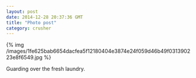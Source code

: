 ```yaml
---
layout: post
date: 2014-12-28 20:37:36 GMT
title: "Photo post"
category: crusher
---
```

{% img /images/1fe625bab6654dacfea5f12180404e3874e24f059d46b49f031390223e8f6549.jpg %}

Guarding over the fresh laundry.
